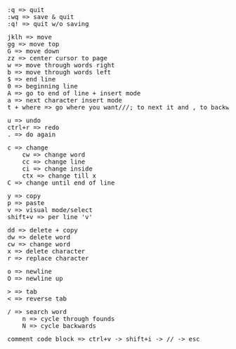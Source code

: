 <head>
<title>VIM commands</title>  
</head>

<pre>
:q => quit  
:wq => save & quit  
:q! => quit w/o saving
</pre>
<pre>
jklh => move  
gg => move top  
G => move down  
zz => center cursor to page  
w => move through words right  
b => move through words left  
$ => end line  
0 => beginning line  
A => go to end of line + insert mode  
a => next character insert mode  
t + where => go where you want///; to next it and , to backwards
</pre>
<pre>
u => undo  
ctrl+r => redo  
. => do again
</pre>
<pre>
c => change  
    cw => change word  
    cc => change line  
    ci => change inside  
    ctx => change till x 
C => change until end of line  
</pre>
<pre>
y => copy  
p => paste  
v => visual mode/select  
shift+v => per line 'v'
</pre>
<pre>
dd => delete + copy  
dw => delete word  
cw => change word  
x => delete character  
r => replace character
</pre>
<pre>
o => newline  
O => newline up
</pre>
<pre>
> => tab 
< => reverse tab 
</pre>
<pre>
/ => search word  
    n => cycle through founds  
    N => cycle backwards
</pre>
<pre>
comment code block => ctrl+v -> shift+i -> // -> esc
</pre>
